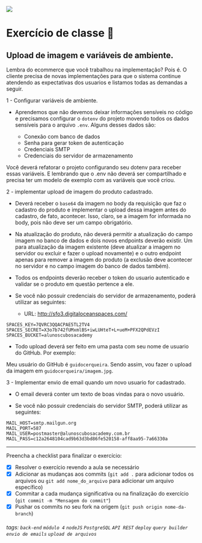 ![](https://i.imgur.com/xG74tOh.png)

# Exercício de classe 🏫

## Upload de imagem e variáveis de ambiente.

Lembra do ecommerce que você trabalhou na implementação? Pois é. O cliente precisa de novas implementações para que o sistema continue atendendo as expectativas dos usuarios e listamos todas as demandas a seguir.

1 - Configurar variáveis de ambiente.

- Aprendemos que não devemos deixar informações sensíveis no código e precisamos configurar o `dotenv` do projeto movendo todos os dados sensíveis para o arquivo `.env`. Alguns desses dados são:

  - Conexão com banco de dados
  - Senha para gerar token de autenticação
  - Credenciais SMTP
  - Credenciais do servidor de armazenamento

Você deverá refatorar o projeto configurando seu dotenv para receber essas variáveis. E lembrando que o .env não deverá ser compartilhado e precisa ter um modelo de exemplo com as variáveis que você criou.

2 - implementar upload de imagem do produto cadastrado.

- Deverá receber o `base64` da imagem no body da requisição que faz o cadastro do produto e implementar o upload dessa imagem antes do cadastro, de fato, acontecer. Isso, claro, se a imagem for informada no body, pois não deve ser um campo obrigatório.

- Na atualização do produto, não deverá permitir a atualização do campo imagem no banco de dados e dois novos endpoints deverão existir. Um para atualização da imagem existente (deve atualizar a imagem no servidor ou excluir e fazer o upload novamente) e o outro endpoint apenas para remover a imagem do produto (a exclusão deve acontecer no servidor e no campo imagem do banco de dados também).

- Todos os endpoints deverão receber o token do usuario autenticado e validar se o produto em questão pertence a ele.

- Se você não possuir credenciais do servidor de armazenamento, poderá utilizar as seguintes:
  - URL: http://sfo3.digitaloceanspaces.com/

```
SPACES_KEY=7QVRC3QQACPAE5TL2TV4
SPACES_SECRET=X3o7b742fUMxmlBS+iwLUHteT+L+ueM+PFX2QPdEVzI
SPACES_BUCKET=alunoscubosacademy
```

- Todo upload deverá ser feito em uma pasta com seu nome de usuario do GitHub. Por exemplo:

Meu usuário do GitHub é `guidocerqueira`. Sendo assim, vou fazer o upload da imagem em `guidocerqueira/imagem.jpg`.

3 - Implementar envio de email quando um novo usuario for cadastrado.

- O email deverá conter um texto de boas vindas para o novo usuário.

- Se você não possuir credenciais do servidor SMTP, poderá utilizar as seguintes:

```
MAIL_HOST=smtp.mailgun.org
MAIL_PORT=587
MAIL_USER=postmaster@alunoscubosacademy.com.br
MAIL_PASS=c12a2648104cad9b63d3bd86fe520158-aff8aa95-7a66330a
```

---

Preencha a checklist para finalizar o exercício:

- [x] Resolver o exercício revendo a aula se necessário
- [x] Adicionar as mudanças aos commits (`git add .` para adicionar todos os arquivos ou `git add nome_do_arquivo` para adicionar um arquivo específico)
- [x] Commitar a cada mudança significativa ou na finalização do exercício (`git commit -m "Mensagem do commit"`)
- [x] Pushar os commits no seu fork na origem (`git push origin nome-da-branch`)

###### tags: `back-end` `módulo 4` `nodeJS` `PostgreSQL` `API REST` `deploy` `query builder` `envio de emails` `upload de arquivos`
